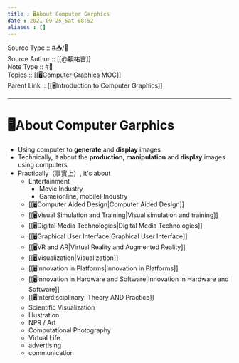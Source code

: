 ```yaml
---
title : 🖥️About Computer Garphics
date : 2021-09-25_Sat 08:52
aliases : []
---
```

Source Type :: #📥/📄 <br>
Source Author :: [[@賴祐吉]]<br>
Note Type :: #📝 <br>
Topics :: [[🖥️Computer Graphics MOC]]<br>
Parent Link :: [[🖥️Introduction to Computer Graphics]]<br>

---
# 🖥️About Computer Garphics

+ Using computer to **generate** and **display** images
+ Technically, it about the **production**, **manipulation** and **display** images using computers
+ Practically（事實上）, it's about
	- Entertainment
		- Movie Industry
		- Game(online, mobile) Industry
	- [[🖥️Computer Aided Design|Computer Aided Design]]
	- [[🖥️Visual Simulation and Training|Visual simulation and training]]
	- [[🖥️Digital Media Technologies|Digital Media Technologies]]
	- [[🖥️Graphical User Interface|Graphical User Interface]]
	- [[🖥️VR and AR|Virtual Reality and Augmented Reality]]
	- [[🖥️Visualization|Visualization]]
	- [[🖥️Innovation in Platforms|Innovation in Platforms]]
	- [[🖥️Innovation in Hardware and Software|Innovation in Hardware and Software]]
	- [[🖥️Interdisciplinary: Theory AND Practice]]
	- Scientific Visualization
	- Illustration
	- NPR / Art
	- Computational Photography
	- Virtual Life
	- advertising
	- communication
